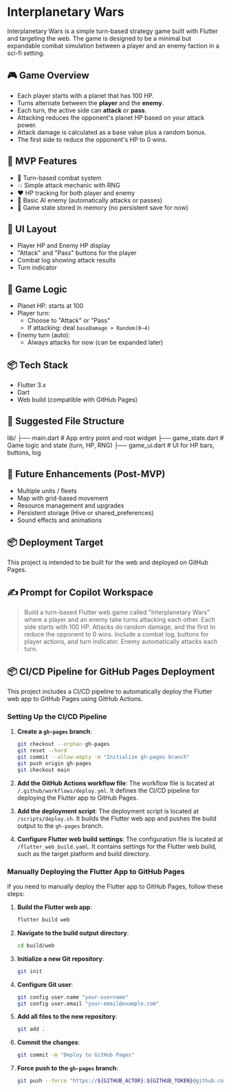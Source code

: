 # Interplanetary Wars

Interplanetary Wars is a simple turn-based strategy game built with Flutter and targeting the web. The game is designed to be a minimal but expandable combat simulation between a player and an enemy faction in a sci-fi setting.

## 🎮 Game Overview

- Each player starts with a planet that has 100 HP.
- Turns alternate between the **player** and the **enemy**.
- Each turn, the active side can **attack** or **pass**.
- Attacking reduces the opponent's planet HP based on your attack power.
- Attack damage is calculated as a base value plus a random bonus.
- The first side to reduce the opponent's HP to 0 wins.

## 🚀 MVP Features

- 🔁 Turn-based combat system
- 💥 Simple attack mechanic with RNG
- ❤️ HP tracking for both player and enemy
- 🧠 Basic AI enemy (automatically attacks or passes)
- 💾 Game state stored in memory (no persistent save for now)

## 📱 UI Layout

- Player HP and Enemy HP display
- "Attack" and "Pass" buttons for the player
- Combat log showing attack results
- Turn indicator

## 🧠 Game Logic

- Planet HP: starts at 100
- Player turn:
  - Choose to "Attack" or "Pass"
  - If attacking: deal `baseDamage + Random(0~4)`
- Enemy turn (auto):
  - Always attacks for now (can be expanded later)

## 📦 Tech Stack

- Flutter 3.x
- Dart
- Web build (compatible with GitHub Pages)

## 📂 Suggested File Structure

lib/ 
├── main.dart # App entry point and root widget 
├── game_state.dart # Game logic and state (turn, HP, RNG) 
├── game_ui.dart # UI for HP bars, buttons, log


## 🔧 Future Enhancements (Post-MVP)

- Multiple units / fleets
- Map with grid-based movement
- Resource management and upgrades
- Persistent storage (Hive or shared_preferences)
- Sound effects and animations

## 📦 Deployment Target

This project is intended to be built for the web and deployed on GitHub Pages.

## ✍️ Prompt for Copilot Workspace

> Build a turn-based Flutter web game called "Interplanetary Wars" where a player and an enemy take turns attacking each other. Each side starts with 100 HP. Attacks do random damage, and the first to reduce the opponent to 0 wins. Include a combat log, buttons for player actions, and turn indicator. Enemy automatically attacks each turn.

## 📦 CI/CD Pipeline for GitHub Pages Deployment

This project includes a CI/CD pipeline to automatically deploy the Flutter web app to GitHub Pages using GitHub Actions.

### Setting Up the CI/CD Pipeline

1. **Create a `gh-pages` branch**:
   ```sh
   git checkout --orphan gh-pages
   git reset --hard
   git commit --allow-empty -m "Initialize gh-pages branch"
   git push origin gh-pages
   git checkout main
   ```

2. **Add the GitHub Actions workflow file**:
   The workflow file is located at `/.github/workflows/deploy.yml`. It defines the CI/CD pipeline for deploying the Flutter app to GitHub Pages.

3. **Add the deployment script**:
   The deployment script is located at `/scripts/deploy.sh`. It builds the Flutter web app and pushes the build output to the `gh-pages` branch.

4. **Configure Flutter web build settings**:
   The configuration file is located at `/flutter_web_build.yaml`. It contains settings for the Flutter web build, such as the target platform and build directory.

### Manually Deploying the Flutter App to GitHub Pages

If you need to manually deploy the Flutter app to GitHub Pages, follow these steps:

1. **Build the Flutter web app**:
   ```sh
   flutter build web
   ```

2. **Navigate to the build output directory**:
   ```sh
   cd build/web
   ```

3. **Initialize a new Git repository**:
   ```sh
   git init
   ```

4. **Configure Git user**:
   ```sh
   git config user.name "your-username"
   git config user.email "your-email@example.com"
   ```

5. **Add all files to the new repository**:
   ```sh
   git add .
   ```

6. **Commit the changes**:
   ```sh
   git commit -m "Deploy to GitHub Pages"
   ```

7. **Force push to the `gh-pages` branch**:
   ```sh
   git push --force "https://${GITHUB_ACTOR}:${GITHUB_TOKEN}@github.com/${GITHUB_REPOSITORY}.git" master:gh-pages
   ```
